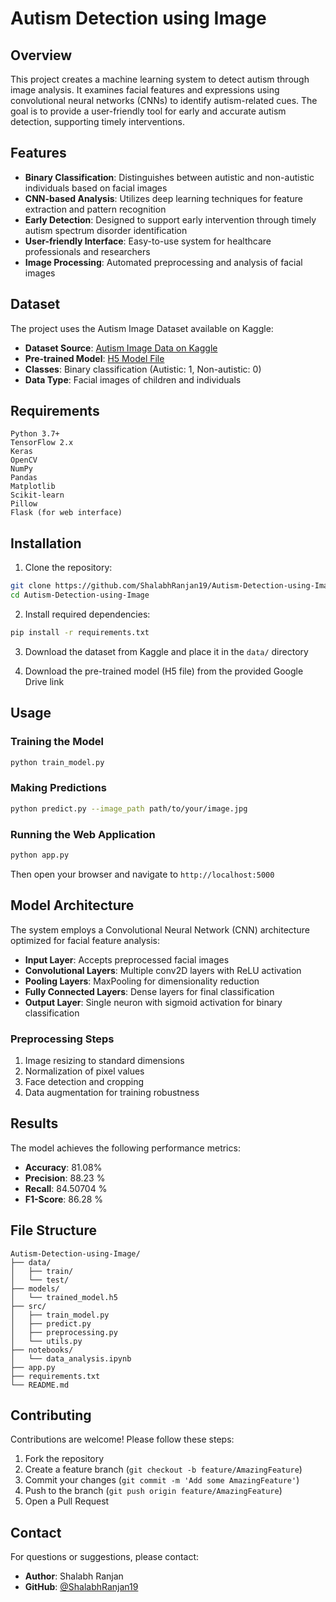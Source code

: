 # Autism Detection using Image

## Overview

This project creates a machine learning system to detect autism through image analysis. It examines facial features and expressions using convolutional neural networks (CNNs) to identify autism-related cues. The goal is to provide a user-friendly tool for early and accurate autism detection, supporting timely interventions.

## Features

- **Binary Classification**: Distinguishes between autistic and non-autistic individuals based on facial images
- **CNN-based Analysis**: Utilizes deep learning techniques for feature extraction and pattern recognition
- **Early Detection**: Designed to support early intervention through timely autism spectrum disorder identification
- **User-friendly Interface**: Easy-to-use system for healthcare professionals and researchers
- **Image Processing**: Automated preprocessing and analysis of facial images

## Dataset

The project uses the Autism Image Dataset available on Kaggle:

- **Dataset Source**: [Autism Image Data on Kaggle](https://www.kaggle.com/datasets/cihan063/autism-image-data)
- **Pre-trained Model**: [H5 Model File](https://drive.google.com/file/d/1dnmjQRBYE2TAk1JPMlTxJrKaDQlMtq_L/view?usp=drive_link)
- **Classes**: Binary classification (Autistic: 1, Non-autistic: 0)
- **Data Type**: Facial images of children and individuals

## Requirements

```
Python 3.7+
TensorFlow 2.x
Keras
OpenCV
NumPy
Pandas
Matplotlib
Scikit-learn
Pillow
Flask (for web interface)
```

## Installation

1. Clone the repository:
```bash
git clone https://github.com/ShalabhRanjan19/Autism-Detection-using-Image.git
cd Autism-Detection-using-Image
```

2. Install required dependencies:
```bash
pip install -r requirements.txt
```

3. Download the dataset from Kaggle and place it in the `data/` directory

4. Download the pre-trained model (H5 file) from the provided Google Drive link

## Usage

### Training the Model

```bash
python train_model.py
```

### Making Predictions

```bash
python predict.py --image_path path/to/your/image.jpg
```

### Running the Web Application

```bash
python app.py
```

Then open your browser and navigate to `http://localhost:5000`

## Model Architecture

The system employs a Convolutional Neural Network (CNN) architecture optimized for facial feature analysis:

- **Input Layer**: Accepts preprocessed facial images
- **Convolutional Layers**: Multiple conv2D layers with ReLU activation
- **Pooling Layers**: MaxPooling for dimensionality reduction
- **Fully Connected Layers**: Dense layers for final classification
- **Output Layer**: Single neuron with sigmoid activation for binary classification

### Preprocessing Steps

1. Image resizing to standard dimensions
2. Normalization of pixel values
3. Face detection and cropping
4. Data augmentation for training robustness

## Results

The model achieves the following performance metrics:

- **Accuracy**: 81.08%
- **Precision**: 88.23 %
- **Recall**: 84.50704 %
- **F1-Score**: 86.28 %


## File Structure

```
Autism-Detection-using-Image/
├── data/
│   ├── train/
│   └── test/
├── models/
│   └── trained_model.h5
├── src/
│   ├── train_model.py
│   ├── predict.py
│   ├── preprocessing.py
│   └── utils.py
├── notebooks/
│   └── data_analysis.ipynb
├── app.py
├── requirements.txt
└── README.md
```

## Contributing

Contributions are welcome! Please follow these steps:

1. Fork the repository
2. Create a feature branch (`git checkout -b feature/AmazingFeature`)
3. Commit your changes (`git commit -m 'Add some AmazingFeature'`)
4. Push to the branch (`git push origin feature/AmazingFeature`)
5. Open a Pull Request

## Contact

For questions or suggestions, please contact:
- **Author**: Shalabh Ranjan
- **GitHub**: [@ShalabhRanjan19](https://github.com/ShalabhRanjan19)
